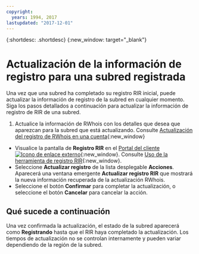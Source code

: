 ```yaml
---
copyright:
  years: 1994, 2017
lastupdated: "2017-12-01"
---
```


{:shortdesc: .shortdesc}
{:new_window: target="_blank"}

# Actualización de la información de registro para una subred registrada

Una vez que una subred ha completado su registro RIR inicial, puede actualizar la información de registro de la subred en cualquier momento. Siga los pasos detallados a continuación para actualizar la información de registro de RIR de una subred.

1. Actualice la información de RWhois con los detalles que desea que aparezcan para la subred que está actualizando. Consulte [Actualización del registro de RWhois en una cuenta](update-rwhois.html){:new_window}
* Visualice la pantalla de **Registro RIR** en el [Portal del cliente ![Icono de enlace externo](../../icons/launch-glyph.svg "Icono de enlace externo")](https://control.softlayer.com/){:new_window}. Consulte [Uso de la herramienta de registro RIR](rir-screen.html){:new_window}.
* Seleccione **Actualizar registro** de la lista desplegable **Acciones**. Aparecerá una ventana emergente **Actualizar registro RIR** que mostrará la nueva información recuperada de la actualización RWhois.
* Seleccione el botón **Confirmar** para completar la actualización, o seleccione el botón **Cancelar** para cancelar la acción.

## Qué sucede a continuación

Una vez confirmada la actualización, el estado de la subred aparecerá como **Registrando** hasta que el RIR haya completado la actualización. Los tiempos de actualización no se controlan internamente y pueden variar dependiendo de la región de la subred.

